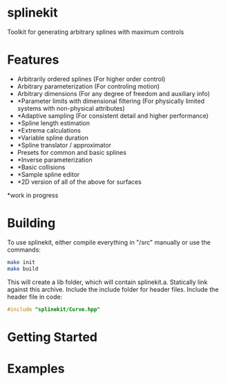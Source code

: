 # splinekit
Toolkit for generating arbitrary splines with maximum controls

# Features
- Arbitrarily ordered splines (For higher order control)
- Arbitrary parameterization (For controling motion)
- Arbitrary dimensions (For any degree of freedom and auxiliary info)
- *Parameter limits with dimensional filtering (For physically limited systems with non-physical attributes)
- *Adaptive sampling (For consistent detail and higher performance)
- *Spline length estimation
- *Extrema calculations
- *Variable spline duration
- *Spline translator / approximator
- Presets for common and basic splines
- *Inverse parameterization
- *Basic collisions
- *Sample spline editor
- *2D version of all of the above for surfaces

*work in progress

# Building
To use splinekit, either compile everything in "/src" manually or use the commands:
``` bash
make init
make build
```
This will create a lib folder, which will contain splinekit.a. Statically link against this archive.
Include the include folder for header files. Include the header file in code:
``` c++
#include "splinekit/Curve.hpp"
```

# Getting Started


# Examples
